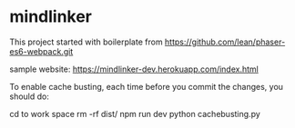 # mindlinker

This project started with boilerplate from https://github.com/lean/phaser-es6-webpack.git

sample website: https://mindlinker-dev.herokuapp.com/index.html

To enable cache busting, each time before you commit the changes, you should do:

cd to work space
rm -rf dist/
npm run dev
python cachebusting.py
